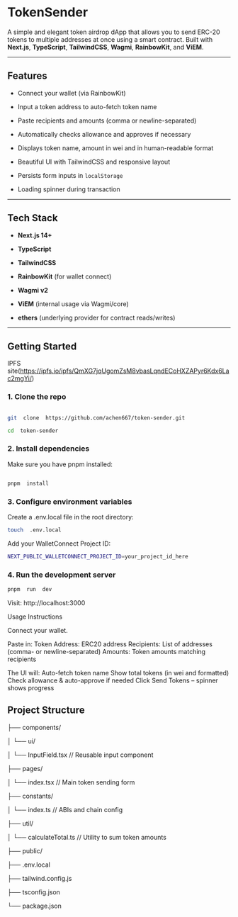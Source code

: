 
#  TokenSender

  

A simple and elegant token airdrop dApp that allows you to send ERC-20 tokens to multiple addresses at once using a smart contract. Built with **Next.js**, **TypeScript**, **TailwindCSS**, **Wagmi**, **RainbowKit**, and **ViEM**.

  

---

  

##  Features

  

- Connect your wallet (via RainbowKit)

- Input a token address to auto-fetch token name

- Paste recipients and amounts (comma or newline-separated)

- Automatically checks allowance and approves if necessary

- Displays token name, amount in wei and in human-readable format

- Beautiful UI with TailwindCSS and responsive layout

- Persists form inputs in `localStorage`

- Loading spinner during transaction

  

---

  

##  Tech Stack

  

-  **Next.js 14+**

-  **TypeScript**

-  **TailwindCSS**

-  **RainbowKit** (for wallet connect)

-  **Wagmi v2**

-  **ViEM** (internal usage via Wagmi/core)

-  **ethers** (underlying provider for contract reads/writes)

  

---

  

##  Getting Started

IPFS site(https://ipfs.io/ipfs/QmXG7jqUgomZsM8vbasLqndECoHXZAPyr6Kdx6Lac2mgYi/)


###  1. Clone the repo

  

```bash

git  clone  https://github.com/achen667/token-sender.git

cd  token-sender
```
  

###  2.  Install  dependencies

  

Make  sure  you  have  pnpm  installed:

  
```bash

pnpm  install
```
  

###  3.  Configure  environment  variables

  

Create  a  .env.local  file  in  the  root  directory:

  
```bash
touch  .env.local
```
  

Add  your  WalletConnect  Project  ID:

  
```bash
NEXT_PUBLIC_WALLETCONNECT_PROJECT_ID=your_project_id_here
```
  

###  4.  Run  the  development  server

  
```bash
pnpm  run  dev
```
  

Visit:  http://localhost:3000

  

Usage  Instructions

  

Connect  your  wallet.

Paste  in:
Token  Address:  ERC20  address
Recipients:  List  of  addresses (comma- or  newline-separated)
Amounts:  Token  amounts  matching  recipients


The  UI  will:
Auto-fetch  token  name
Show  total  tokens (in wei  and  formatted)
Check  allowance  &  auto-approve  if  needed
Click  Send  Tokens  –  spinner  shows  progress

  

## Project  Structure

├──  components/

│  └──  ui/

│  └──  InputField.tsx  //  Reusable  input  component

├──  pages/

│  └──  index.tsx  //  Main  token  sending  form

├──  constants/

│  └──  index.ts  //  ABIs  and  chain  config

├──  util/

│  └──  calculateTotal.ts  //  Utility  to  sum  token  amounts

├──  public/

├──  .env.local

├──  tailwind.config.js

├──  tsconfig.json

└──  package.json

  
 